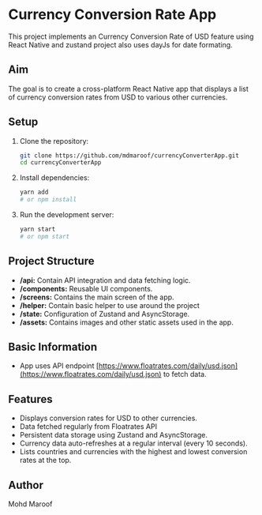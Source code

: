 # Currency Conversion Rate App

This project implements an Currency Conversion Rate of USD feature using React Native and zustand project also uses dayJs for date formating.

## Aim

The goal is to create a cross-platform React Native app that displays a list of currency conversion rates from USD to various other currencies.

## Setup

1. Clone the repository:

   ```bash
   git clone https://github.com/mdmaroof/currencyConverterApp.git
   cd currencyConverterApp
   ```

2. Install dependencies:

   ```bash
   yarn add
   # or npm install
   ```

3. Run the development server:

   ```bash
   yarn start
   # or npm start
   ```

## Project Structure

- **/api:** Contain API integration and data fetching logic.
- **/components:** Reusable UI components.
- **/screens:** Contains the main screen of the app.
- **/helper:** Contain basic helper to use around the project
- **/state:** Configuration of Zustand and AsyncStorage.
- **/assets:** Contains images and other static assets used in the app.

## Basic Information

- App uses API endpoint [https://www.floatrates.com/daily/usd.json](https://www.floatrates.com/daily/usd.json) to fetch data.

## Features

- Displays conversion rates for USD to other currencies.
- Data fetched regularly from Floatrates API
- Persistent data storage using Zustand and AsyncStorage.
- Currency data auto-refreshes at a regular interval (every 10 seconds).
- Lists countries and currencies with the highest and lowest conversion rates at the top.

## Author

Mohd Maroof
